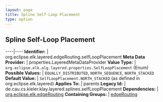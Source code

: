```yaml
---
layout: page
title: Spline Self-Loop Placement
type: option
---
```

## Spline Self-Loop Placement

----|----
**Identifier:** | org.eclipse.elk.layered.edgeRouting.selfLoopPlacement
**Meta Data Provider:** | properties.LayeredMetaDataProvider
**Value Type:** | `org.eclipse.elk.alg.layered.properties.SelfLoopPlacement` (Enum)
**Possible Values:** | `EQUALLY_DISTRIBUTED`, `NORTH_SEQUENCE`, `NORTH_STACKED`
**Default Value:** | `SelfLoopPlacement.NORTH_STACKED` (as defined in org.eclipse.elk.layered)
**Applies To:** | parents
**Legacy Id:** | de.cau.cs.kieler.klay.layered.splines.selfLoopPlacement
**Dependencies:** | [org.eclipse.elk.edgeRouting](org-eclipse-elk-edgeRouting)
**Containing Groups:** | [edgeRouting](org-eclipse-elk-layered-edgeRouting)


